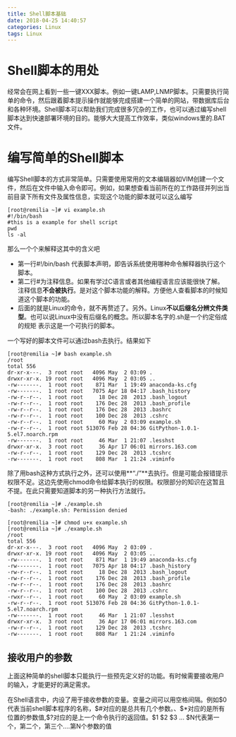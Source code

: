 ```yaml
---
title: Shell脚本基础
date: 2018-04-25 14:40:57
categories: Linux
tags: Linux
---
```


# Shell脚本的用处

经常会在网上看到一些一键XXX脚本。例如一键LAMP,LNMP脚本。只需要执行简单的命令，然后跟着脚本提示操作就能够完成搭建一个简单的网站，带数据库后台和各种环境。Shell脚本可以帮助我们完成很多冗杂的工作，也可以通过编写shell脚本达到快速部署环境的目的。能够大大提高工作效率，类似windows里的.BAT文件。



# 编写简单的Shell脚本

编写Shell脚本的方式非常简单。只需要使用常用的文本编辑器如VIM创建一个文件，然后在文件中输入命令即可。例如，如果想查看当前所在的工作路径并列出当前目录下所有文件及属性信息，实现这个功能的脚本就可以这么编写

```shell
[root@remilia ~]# vi example.sh
#!/bin/bash
#this is a example for shell script 
pwd
ls -al
```



那么一个个来解释这其中的含义吧

-   第一行#!/bin/bash 代表脚本声明，即告诉系统使用哪种命令解释器执行这个脚本。
-   第二行#为注释信息。如果有学过C语言或者其他编程语言应该能很快了解。注释信息**不会被执行**。是对这个脚本功能的解释。方便他人查看脚本的时候知道这个脚本的功能。
-   后面的就是Linux的命令，就不再赘述了。另外。Linux**不以后缀名分辨文件类型**。也可以说Linux中没有后缀名的概念。所以脚本名字的.sh是一个约定俗成的规矩 表示这是一个可执行的脚本。



一个写好的脚本文件可以通过bash去执行。结果如下

```shell
[root@remilia ~]# bash example.sh 
/root
total 556
dr-xr-x---.  3 root root   4096 May  2 03:09 .
drwxr-xr-x. 19 root root   4096 May  2 03:05 ..
-rw-------.  1 root root    871 Mar  1 19:49 anaconda-ks.cfg
-rw-------.  1 root root   7075 Apr 18 04:17 .bash_history
-rw-r--r--.  1 root root     18 Dec 28  2013 .bash_logout
-rw-r--r--.  1 root root    176 Dec 28  2013 .bash_profile
-rw-r--r--.  1 root root    176 Dec 28  2013 .bashrc
-rw-r--r--.  1 root root    100 Dec 28  2013 .cshrc
-rw-r--r--.  1 root root     60 May  2 03:09 example.sh
-rw-r--r--.  1 root root 513076 Feb 28 04:36 GitPython-1.0.1-5.el7.noarch.rpm
-rw-------.  1 root root     46 Mar  1 21:07 .lesshst
drwxr-xr-x.  3 root root     36 Apr 17 06:01 mirrors.163.com
-rw-r--r--.  1 root root    129 Dec 28  2013 .tcshrc
-rw-------.  1 root root    808 Mar  1 21:24 .viminfo
```



除了用bash这种方式执行之外，还可以使用**“./”**去执行。但是可能会报错提示权限不足。这边先使用chmod命令给脚本执行的权限。权限部分的知识在这暂且不提。在此只需要知道脚本的另一种执行方法就行。

```shell
[root@remilia ~]# ./example.sh
-bash: ./example.sh: Permission denied

[root@remilia ~]# chmod u+x example.sh 
[root@remilia ~]# ./example.sh 
/root
total 556
dr-xr-x---.  3 root root   4096 May  2 03:09 .
drwxr-xr-x. 19 root root   4096 May  2 03:05 ..
-rw-------.  1 root root    871 Mar  1 19:49 anaconda-ks.cfg
-rw-------.  1 root root   7075 Apr 18 04:17 .bash_history
-rw-r--r--.  1 root root     18 Dec 28  2013 .bash_logout
-rw-r--r--.  1 root root    176 Dec 28  2013 .bash_profile
-rw-r--r--.  1 root root    176 Dec 28  2013 .bashrc
-rw-r--r--.  1 root root    100 Dec 28  2013 .cshrc
-rwxr--r--.  1 root root     60 May  2 03:09 example.sh
-rw-r--r--.  1 root root 513076 Feb 28 04:36 GitPython-1.0.1-5.el7.noarch.rpm
-rw-------.  1 root root     46 Mar  1 21:07 .lesshst
drwxr-xr-x.  3 root root     36 Apr 17 06:01 mirrors.163.com
-rw-r--r--.  1 root root    129 Dec 28  2013 .tcshrc
-rw-------.  1 root root    808 Mar  1 21:24 .viminfo
```



## 接收用户的参数

上面这种简单的shell脚本只能执行一些预先定义好的功能。有时候需要接收用户的输入，才能更好的满足需求。



在Shell语言中，内设了用于接收参数的变量。变量之间可以用空格间隔。例如\$0代表当前shell脚本程序的名称，\$#对应的是总共有几个参数。、\$*对应的是所有位置的参数值,$?对应的是上一个命令执行的返回值。\$1 \$2 \$3 ... \$N代表第一个，第二个，第三个....第N个参数的值



<!---more--->